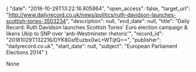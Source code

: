 {
  "date": "2018-10-29T13:22:16.805864", 
  "open_access": false, 
  "target_url": "http://www.dailyrecord.co.uk/news/politics/ruth-davidson-launches-scottish-tories-3503234", 
  "description": null, 
  "end_date": null, 
  "title": "Daily Record: Ruth Davidson launches Scottish Tories' Euro election campaign & likens Ukip to SNP over 'anti-Westminster rhetoric'", 
  "record_id": "20181029T132216/DYK8GsfEuzbx0wL+WTijtQ==", 
  "publisher": "dailyrecord.co.uk", 
  "start_date": null, 
  "subject": "European Parliament Elections 2014"
}

None